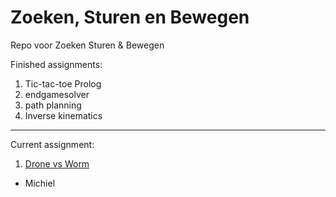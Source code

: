 Zoeken, Sturen en Bewegen 
=========================
Repo voor Zoeken Sturen &amp; Bewegen 

Finished assignments:

1. Tic-tac-toe Prolog
2. endgamesolver
3. path planning
4. Inverse kinematics
---

Current assignment:

1. [Drone vs Worm](dronevsworm.wordpress.com)

- Michiel
